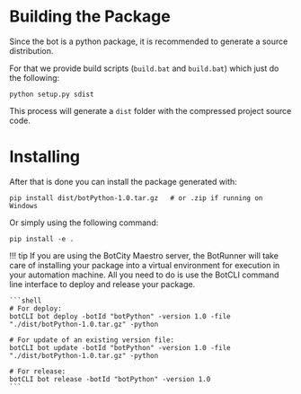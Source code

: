 # Building the Package

Since the bot is a python package, it is recommended to generate a source distribution.

For that we provide build scripts (`build.bat` and `build.bat`) which just do the following:

```shell
python setup.py sdist
```

This process will generate a `dist` folder with the compressed project source code.


# Installing

After that is done you can install the package generated with:

```shell
pip install dist/botPython-1.0.tar.gz   # or .zip if running on Windows
```

Or simply using the following command:

```shell
pip install -e .
```

!!! tip
    If you are using the BotCity Maestro server, the BotRunner will take care of installing
    your package into a virtual environment for execution in your automation machine.
    All you need to do is use the BotCLI command line interface to deploy and release your
    package.

    ```shell
    # For deploy:
    botCLI bot deploy -botId "botPython" -version 1.0 -file "./dist/botPython-1.0.tar.gz" -python

    # For update of an existing version file:
    botCLI bot update -botId "botPython" -version 1.0 -file "./dist/botPython-1.0.tar.gz" -python

    # For release:
    botCLI bot release -botId "botPython" -version 1.0
    ```
